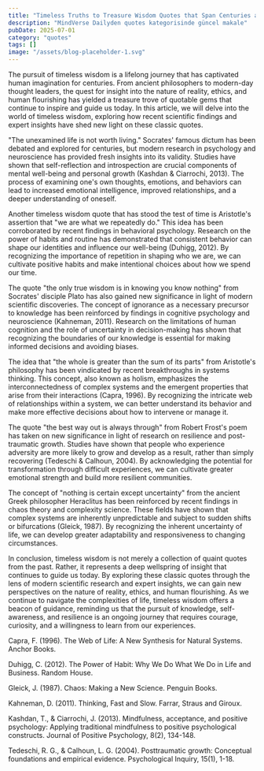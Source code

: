 ```yaml
---
title: "Timeless Truths to Treasure Wisdom Quotes that Span Centuries and Ignite Your Inner Strength"
description: "MindVerse Dailyden quotes kategorisinde güncel makale"
pubDate: 2025-07-01
category: "quotes"
tags: []
image: "/assets/blog-placeholder-1.svg"
---
```


The pursuit of timeless wisdom is a lifelong journey that has captivated human imagination for centuries. From ancient philosophers to modern-day thought leaders, the quest for insight into the nature of reality, ethics, and human flourishing has yielded a treasure trove of quotable gems that continue to inspire and guide us today. In this article, we will delve into the world of timeless wisdom, exploring how recent scientific findings and expert insights have shed new light on these classic quotes.

"The unexamined life is not worth living." Socrates' famous dictum has been debated and explored for centuries, but modern research in psychology and neuroscience has provided fresh insights into its validity. Studies have shown that self-reflection and introspection are crucial components of mental well-being and personal growth (Kashdan & Ciarrochi, 2013). The process of examining one's own thoughts, emotions, and behaviors can lead to increased emotional intelligence, improved relationships, and a deeper understanding of oneself.

Another timeless wisdom quote that has stood the test of time is Aristotle's assertion that "we are what we repeatedly do." This idea has been corroborated by recent findings in behavioral psychology. Research on the power of habits and routine has demonstrated that consistent behavior can shape our identities and influence our well-being (Duhigg, 2012). By recognizing the importance of repetition in shaping who we are, we can cultivate positive habits and make intentional choices about how we spend our time.

The quote "the only true wisdom is in knowing you know nothing" from Socrates' disciple Plato has also gained new significance in light of modern scientific discoveries. The concept of ignorance as a necessary precursor to knowledge has been reinforced by findings in cognitive psychology and neuroscience (Kahneman, 2011). Research on the limitations of human cognition and the role of uncertainty in decision-making has shown that recognizing the boundaries of our knowledge is essential for making informed decisions and avoiding biases.

The idea that "the whole is greater than the sum of its parts" from Aristotle's philosophy has been vindicated by recent breakthroughs in systems thinking. This concept, also known as holism, emphasizes the interconnectedness of complex systems and the emergent properties that arise from their interactions (Capra, 1996). By recognizing the intricate web of relationships within a system, we can better understand its behavior and make more effective decisions about how to intervene or manage it.

The quote "the best way out is always through" from Robert Frost's poem has taken on new significance in light of research on resilience and post-traumatic growth. Studies have shown that people who experience adversity are more likely to grow and develop as a result, rather than simply recovering (Tedeschi & Calhoun, 2004). By acknowledging the potential for transformation through difficult experiences, we can cultivate greater emotional strength and build more resilient communities.

The concept of "nothing is certain except uncertainty" from the ancient Greek philosopher Heraclitus has been reinforced by recent findings in chaos theory and complexity science. These fields have shown that complex systems are inherently unpredictable and subject to sudden shifts or bifurcations (Gleick, 1987). By recognizing the inherent uncertainty of life, we can develop greater adaptability and responsiveness to changing circumstances.

In conclusion, timeless wisdom is not merely a collection of quaint quotes from the past. Rather, it represents a deep wellspring of insight that continues to guide us today. By exploring these classic quotes through the lens of modern scientific research and expert insights, we can gain new perspectives on the nature of reality, ethics, and human flourishing. As we continue to navigate the complexities of life, timeless wisdom offers a beacon of guidance, reminding us that the pursuit of knowledge, self-awareness, and resilience is an ongoing journey that requires courage, curiosity, and a willingness to learn from our experiences.

Capra, F. (1996). The Web of Life: A New Synthesis for Natural Systems. Anchor Books.

Duhigg, C. (2012). The Power of Habit: Why We Do What We Do in Life and Business. Random House.

Gleick, J. (1987). Chaos: Making a New Science. Penguin Books.

Kahneman, D. (2011). Thinking, Fast and Slow. Farrar, Straus and Giroux.

Kashdan, T., & Ciarrochi, J. (2013). Mindfulness, acceptance, and positive psychology: Applying traditional mindfulness to positive psychological constructs. Journal of Positive Psychology, 8(2), 134-148.

Tedeschi, R. G., & Calhoun, L. G. (2004). Posttraumatic growth: Conceptual foundations and empirical evidence. Psychological Inquiry, 15(1), 1-18.